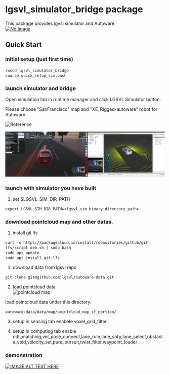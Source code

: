 # lgsvl_simulator_bridge package

This package provides lgvsl simulator and Autoware.  
[![No Image](https://img.youtube.com/vi/NgW1P75wiuA/0.jpg)](http://www.youtube.com/watch?v=NgW1P75wiuA)

## Quick Start 
### initial setup (just first time)
```
roscd lgsvl_simulator_bridge
source quick_setup_sim.bash
```

### launch simulator and bridge
Open simulation tab in runtime manager and click LGSVL Simulator button.

Please choose "SanFrancisco" map and "XE_Rigged-autoware" robot for Autoware.  

![Reference](https://github.com/lgsvl/simulator/issues/5)

![lgsvl_simulator_bridge](media/lgsvl_simulator_bridge.png) 

### launch with simulator you have built
1. set $LGSVL_SIM_DIR_PATH
```
export LGSVL_SIM_DIR_PATH=<lgsvl_sim_binary_directory_path>
```

### download pointcloud map and other datas.
1. install git lfs
```
curl -s https://packagecloud.io/install/repositories/github/git-lfs/script.deb.sh | sudo bash
sudo apt update
sudo apt install git-lfs
```

1. download data from lgsvl repo
```
git clone git@github.com:lgsvl/autoware-data.git
```

2. load pointcloud data  
![pointcloud map](https://camo.qiitausercontent.com/435d9952ed982aa1fd74f4de9b399f8dd7ed5f22/68747470733a2f2f71696974612d696d6167652d73746f72652e73332e616d617a6f6e6177732e636f6d2f302f3136303334362f36643935313234612d613866342d363166632d393631362d6530363833376433353033392e706e67)  

load pointcloud data under this directory.  
```
autoware-data/data/map/pointcloud_map_sf_portion/
```

3. setup in sensing tab
enabele voxel_grid_filter

4. setup in computing tab
enable ndt_matching,vel_pose_connect,lane_rule,lane_sotp,lane_select,obstacle_void,velocity_set,pure_pursuit,twist_filter,waypoint_loader

### demonstration
[![IMAGE ALT TEXT HERE](http://img.youtube.com/vi/npTvZ09ijPA/0.jpg)](https://www.youtube.com/watch?v=npTvZ09ijPA&t=109s)